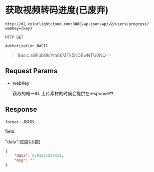 获取视频转码进度(已废弃)
===

	http://d2.colorlightcloud.com:8880/wp-json/wp/v2/users/progress?webKey={key}

`HTTP GET`

`Authorization BASIC`

> Basic aGFubGluYm86MTk5NDEwNTU0NQ==


## Request Params

* webKey

  获取的唯一ID. 上传素材的时候会提供在response中.

## Response

`format` : JSON

field:

"data":进度(小数)

```json
{
    "data": 0.91231239412,
    "msg": ""
}
```


